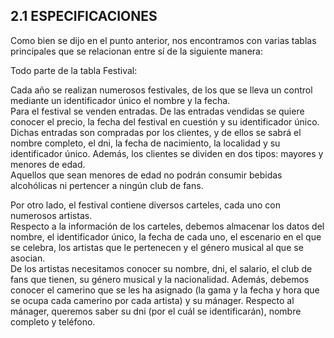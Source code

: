 ## 2.1 ESPECIFICACIONES

Como bien se dijo en el punto anterior, nos encontramos con varias tablas principales que se relacionan entre sí de la siguiente manera:

Todo parte de la tabla Festival:
   
Cada año se realizan numerosos festivales, de los que se lleva un control mediante un identificador único el nombre y la fecha.  
Para el festival se venden entradas. De las entradas vendidas se quiere conocer el precio, la fecha del festival en cuestión y su identificador único. Dichas entradas son compradas por los clientes, y de ellos se sabrá el nombre completo, el dni, la fecha de nacimiento, la localidad y su identificador único. Además, los clientes se dividen en dos tipos: mayores y menores de edad.  
Aquellos que sean menores de edad no podrán consumir bebidas alcohólicas ni pertencer a ningún club de fans.

Por otro lado, el festival contiene diversos carteles, cada uno con numerosos artistas.  
Respecto a la información de los carteles, debemos almacenar los datos del nombre, el identificador único, la fecha de cada uno, el escenario en el que se celebra, los artistas que le pertenecen y el género musical al que se asocian.  
De los artistas necesitamos conocer su nombre, dni, el salario, el club de fans que tienen, su género musical y la nacionalidad. Además, debemos conocer el camerino que se les ha asignado (la gama y la fecha y hora que se ocupa cada camerino por cada artista) y su mánager.
Respecto al mánager, queremos saber su dni (por el cuál se identificarán), nombre completo y teléfono.